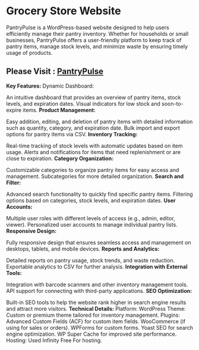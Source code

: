 # Grocery Store Website

PantryPulse is a WordPress-based website designed to help users efficiently manage their pantry inventory. Whether for households or small businesses, PantryPulse offers a user-friendly platform to keep track of pantry items, manage stock levels, and minimize waste by ensuring timely usage of products.

## Please Visit : [PantryPulse](https://pantrypulse.great-site.net)<br>

**Key Features:**
Dynamic Dashboard:

An intuitive dashboard that provides an overview of pantry items, stock levels, and expiration dates.
Visual indicators for low stock and soon-to-expire items.
**Product Management:**

Easy addition, editing, and deletion of pantry items with detailed information such as quantity, category, and expiration date.
Bulk import and export options for pantry items via CSV.
**Inventory Tracking:**

Real-time tracking of stock levels with automatic updates based on item usage.
Alerts and notifications for items that need replenishment or are close to expiration.
**Category Organization:**

Customizable categories to organize pantry items for easy access and management.
Subcategories for more detailed organization.
**Search and Filter:**

Advanced search functionality to quickly find specific pantry items.
Filtering options based on categories, stock levels, and expiration dates.
**User Accounts:**

Multiple user roles with different levels of access (e.g., admin, editor, viewer).
Personalized user accounts to manage individual pantry lists.
**Responsive Design:**

Fully responsive design that ensures seamless access and management on desktops, tablets, and mobile devices.
**Reports and Analytics:**

Detailed reports on pantry usage, stock trends, and waste reduction.
Exportable analytics to CSV for further analysis.
**Integration with External Tools:**

Integration with barcode scanners and other inventory management tools.
API support for connecting with third-party applications.
**SEO Optimization:**

Built-in SEO tools to help the website rank higher in search engine results and attract more visitors.
**Technical Details:**
Platform: WordPress
Theme: Custom or premium theme tailored for inventory management.
Plugins:
Advanced Custom Fields (ACF) for custom item fields.
WooCommerce (if using for sales or orders).
WPForms for custom forms.
Yoast SEO for search engine optimization.
WP Super Cache for improved site performance.
Hosting: Used Infinity Free For hosting.
